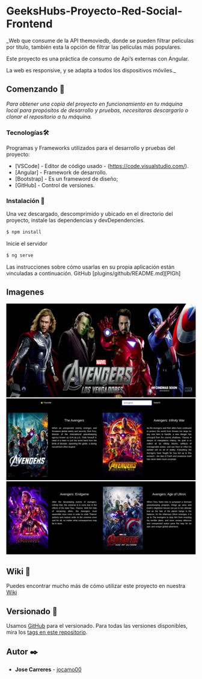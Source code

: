 # GeeksHubs-Proyecto-Red-Social-Frontend

_Web que consume de la API themoviedb, donde se pueden filtrar peliculas por titulo, también esta la opción de filtrar las peliculas más populares.

Este proyecto es una  práctica de consumo de Api’s externas con Angular.

La web es responsive, y se adapta a todos los dispositivos móviles._


## Comenzando 🚀

_Para obtener una copia del proyecto en funcionamiento en tu máquina local para propósitos de desarrollo y pruebas, necesitaras descargarlo o clonar el repositorio a tu máquina._


### Tecnologías🛠️

Programas y Frameworks utilizados para el desarrollo y pruebas del proyecto:

* [VSCode] - Editor de código usado - (https://code.visualstudio.com/).
* [Angular] - Framework de desarrollo.
* [Bootstrap] - Es un frameword de diseño;
* [GitHub] - Control de versiones.


### Instalación 🔧

Una vez descargado, descomprimido y ubicado en el directorio del proyecto, instale las dependencias y devDependencies.

```sh
$ npm install
```

Inicie el servidor

```sh
$ ng serve
```

Las instrucciones sobre cómo usarlas en su propia aplicación están vinculadas a continuación.
GitHub  [plugins/github/README.md][PlGh] 

## Imagenes

![Screenshot](01.png)
![Screenshot](02.png)
![Screenshot](03.png)


## Wiki 📖

Puedes encontrar mucho más de cómo utilizar este proyecto en nuestra [Wiki](https://github.com/jocamo00/BuscadorDePeliculas_Angular/tree/master)

## Versionado 📌

Usamos [GitHub](https://github.com/) para el versionado. Para todas las versiones disponibles, mira los [tags en este repositorio](https://github.com/jocamo00/BuscadorDePeliculas_Angular/tree/master).

## Autor ✒️

* **Jose Carreres** - [jocamo00](https://github.com/jocamo00)





